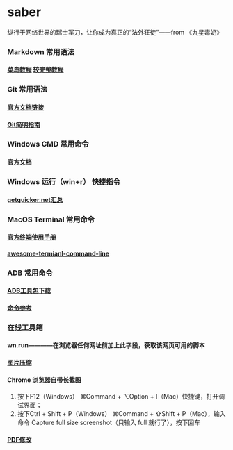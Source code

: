 # saber
纵行于网络世界的瑞士军刀，让你成为真正的“法外狂徒”——from 《九星毒奶》


### Markdown 常用语法
#### [菜鸟教程](https://www.runoob.com/markdown/md-tutorial.html) [较完整教程](http://xianbai.me/learn-md/index.html)

### Git 常用语法
#### [官方文档链接](https://help.github.com/cn/github/authenticating-to-github/generating-a-new-ssh-key-and-adding-it-to-the-ssh-agent)
#### [Git简明指南](https://rogerdudler.github.io/git-guide/index.zh.html)

### Windows CMD 常用命令
#### [官方文档](https://docs.microsoft.com/zh-cn/windows-server/administration/windows-commands/cd)

### Windows 运行（win+r） 快捷指令
#### [getquicker.net汇总](https://getquicker.net/Forum/ViewTopic/172)

### MacOS Terminal 常用命令
#### [官方终端使用手册](https://support.apple.com/zh-cn/guide/terminal/apd5265185d-f365-44cb-8b09-71a064a42125/2.10/mac/10.15)
#### [awesome-termianl-command-line](https://nusr.github.io/post/awesome-macos-command-line-zh/README/)

### ADB 常用命令
#### [ADB工具包下载](https://www.appinn.com/download-adb-or-fastboot-without-android-studio/)
#### [命令参考](https://zhuanlan.zhihu.com/p/97376998)

### 在线工具箱
#### wn.run————在浏览器任何网址前加上此字段，获取该网页可用的脚本
#### [图片压缩](https://squoosh.app/)
#### Chrome 浏览器自带长截图
1. 按下F12（Windows） ⌘Command + ⌥Option + I（Mac）快捷键，打开调试界面；
2. 按下Ctrl + Shift + P（Windows） ⌘Command + ⇧Shift + P（Mac），输入命令 Capture full size screenshot（只输入 full 就行了），按下回车
#### [PDF修改](https://tools.pdf24.org/zh/)

